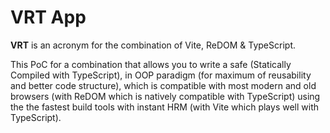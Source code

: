 # VRT App

<strong>VRT</strong> is an acronym for the combination of Vite, ReDOM & TypeScript.

This PoC for a combination that allows you to write a safe (Statically Compiled with TypeScript), in OOP paradigm (for maximum of reusability and better code structure), which is compatible with most modern and old browsers (with ReDOM which is natively compatible with TypeScript) using the the fastest build tools with instant HRM (with Vite which plays well with TypeScript).
